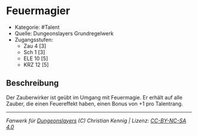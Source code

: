 <!---
Dies ist ein Fanwerk für DUNGEONSLAYERS (C) von Christian Kennig

Quellen:      [Dungeonslayers Grundregelwerk](https://www.f-space.de/ds4/downloads.html)
              [Talentbeschreibungen](https://www.f-space.de/ds4/tools-talentcards.html)
License:      [CC-BY-NC-SA 4.0](https://creativecommons.org/licenses/by-nc-sa/4.0/deed.de)
Richtlinien:  [Fanwerkrichtlinien](https://www.dungeonslayers.net/fanwerk-richtlinien/)
Autor:        Zauberlehrling
-->

  
# Feuermagier  
- Kategorie: #Talent  
- Quelle: Dungeonslayers Grundregelwerk  
- Zugangsstufen:  
  - Zau 4 [3]  
  - Sch 1 [3]  
  - ELE 10 [5]  
  - KRZ 12 [5]  

## Beschreibung  
Der Zauberwirker ist geübt im Umgang mit Feuermagie. Er erhält auf alle Zauber, die einen Feuereffekt haben, einen Bonus von +1 pro Talentrang.


___  
*Fanwerk für [Dungeonslayers](https://www.dungeonslayers.net/) (C) Christian Kennig | Lizenz: [CC-BY-NC-SA 4.0](https://creativecommons.org/licenses/by-nc-sa/4.0/deed.de)*  